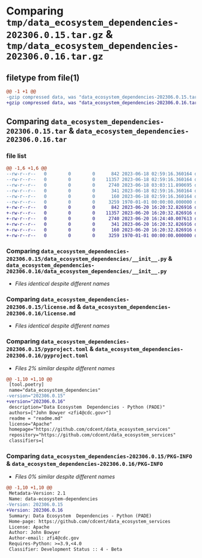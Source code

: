 # Comparing `tmp/data_ecosystem_dependencies-202306.0.15.tar.gz` & `tmp/data_ecosystem_dependencies-202306.0.16.tar.gz`

## filetype from file(1)

```diff
@@ -1 +1 @@
-gzip compressed data, was "data_ecosystem_dependencies-202306.0.15.tar", max compression
+gzip compressed data, was "data_ecosystem_dependencies-202306.0.16.tar", max compression
```

## Comparing `data_ecosystem_dependencies-202306.0.15.tar` & `data_ecosystem_dependencies-202306.0.16.tar`

### file list

```diff
@@ -1,6 +1,6 @@
--rw-r--r--   0        0        0      842 2023-06-18 02:59:16.360164 data_ecosystem_dependencies-202306.0.15/data_ecosystem_dependencies/__init__.py
--rw-r--r--   0        0        0    11357 2023-06-18 02:59:16.360164 data_ecosystem_dependencies-202306.0.15/license.md
--rw-r--r--   0        0        0     2740 2023-06-18 03:03:11.890695 data_ecosystem_dependencies-202306.0.15/pyproject.toml
--rw-r--r--   0        0        0      341 2023-06-18 02:59:16.360164 data_ecosystem_dependencies-202306.0.15/readme.md
--rw-r--r--   0        0        0      160 2023-06-18 02:59:16.360164 data_ecosystem_dependencies-202306.0.15/setup.cfg
--rw-r--r--   0        0        0     3259 1970-01-01 00:00:00.000000 data_ecosystem_dependencies-202306.0.15/PKG-INFO
+-rw-r--r--   0        0        0      842 2023-06-20 16:20:32.826916 data_ecosystem_dependencies-202306.0.16/data_ecosystem_dependencies/__init__.py
+-rw-r--r--   0        0        0    11357 2023-06-20 16:20:32.826916 data_ecosystem_dependencies-202306.0.16/license.md
+-rw-r--r--   0        0        0     2740 2023-06-20 16:24:40.007613 data_ecosystem_dependencies-202306.0.16/pyproject.toml
+-rw-r--r--   0        0        0      341 2023-06-20 16:20:32.826916 data_ecosystem_dependencies-202306.0.16/readme.md
+-rw-r--r--   0        0        0      160 2023-06-20 16:20:32.826916 data_ecosystem_dependencies-202306.0.16/setup.cfg
+-rw-r--r--   0        0        0     3259 1970-01-01 00:00:00.000000 data_ecosystem_dependencies-202306.0.16/PKG-INFO
```

### Comparing `data_ecosystem_dependencies-202306.0.15/data_ecosystem_dependencies/__init__.py` & `data_ecosystem_dependencies-202306.0.16/data_ecosystem_dependencies/__init__.py`

 * *Files identical despite different names*

### Comparing `data_ecosystem_dependencies-202306.0.15/license.md` & `data_ecosystem_dependencies-202306.0.16/license.md`

 * *Files identical despite different names*

### Comparing `data_ecosystem_dependencies-202306.0.15/pyproject.toml` & `data_ecosystem_dependencies-202306.0.16/pyproject.toml`

 * *Files 2% similar despite different names*

```diff
@@ -1,10 +1,10 @@
 [tool.poetry]
 name="data_ecosystem_dependencies"
-version="202306.0.15"
+version="202306.0.16"
 description="Data Ecosystem  Dependencies - Python (PADE)"
 authors=["John Bowyer <zfi4@cdc.gov>"]
 readme = "readme.md"
 license="Apache"
 homepage="https://github.com/cdcent/data_ecosystem_services"
 repository="https://github.com/cdcent/data_ecosystem_services"
 classifiers=[
```

### Comparing `data_ecosystem_dependencies-202306.0.15/PKG-INFO` & `data_ecosystem_dependencies-202306.0.16/PKG-INFO`

 * *Files 0% similar despite different names*

```diff
@@ -1,10 +1,10 @@
 Metadata-Version: 2.1
 Name: data-ecosystem-dependencies
-Version: 202306.0.15
+Version: 202306.0.16
 Summary: Data Ecosystem  Dependencies - Python (PADE)
 Home-page: https://github.com/cdcent/data_ecosystem_services
 License: Apache
 Author: John Bowyer
 Author-email: zfi4@cdc.gov
 Requires-Python: >=3.9,<4.0
 Classifier: Development Status :: 4 - Beta
```

